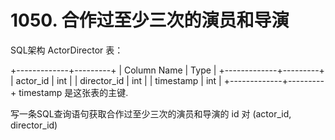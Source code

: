 # 1050. 合作过至少三次的演员和导演

SQL架构
ActorDirector 表：

+-------------+---------+
| Column Name | Type    |
+-------------+---------+
| actor_id    | int     |
| director_id | int     |
| timestamp   | int     |
+-------------+---------+
timestamp 是这张表的主键.
 

写一条SQL查询语句获取合作过至少三次的演员和导演的 id 对 (actor_id, director_id)